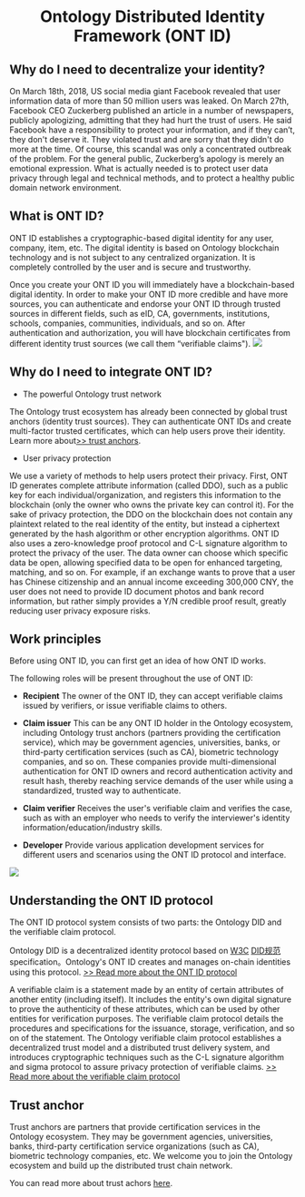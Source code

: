 <h1 align="center">Ontology Distributed Identity Framework (ONT ID)</h1>

## Why do I need to decentralize your identity?

On March 18th, 2018, US social media giant Facebook revealed that user information data of  more than 50 million users was leaked. On March 27th, Facebook CEO Zuckerberg published an article in a number of newspapers, publicly apologizing, admitting that they had hurt the trust of users. He said Facebook have a responsibility to protect your information, and if they can’t, they don't deserve it. They violated trust and are sorry that they didn't do more at the time. Of course, this scandal was only a concentrated outbreak of the problem. For the general public, Zuckerberg’s apology is merely an emotional expression. What is actually needed is to protect user data privacy through legal and technical methods, and to protect a healthy public domain network environment.

## What is ONT ID?

ONT ID establishes a cryptographic-based digital identity for any user, company, item, etc. The digital identity is based on Ontology blockchain technology and is not subject to any centralized organization. It is completely controlled by the user and is secure and trustworthy.

Once you create your ONT ID you will immediately have a blockchain-based digital identity. In order to make your ONT ID more credible and have more sources, you can authenticate and endorse your ONT ID through trusted sources in different fields, such as eID, CA, governments, institutions, schools, companies, communities, individuals, and so on. After authentication and authorization, you will have blockchain certificates from different identity trust sources (we call them “verifiable claims").
![](https://github.com/ontio/ontology-DID/raw/master/images/ontid.jpg)


## Why do I need to integrate ONT ID?

* The powerful Ontology trust network

The Ontology trust ecosystem has already been connected by global trust anchors (identity trust sources). They can authenticate ONT IDs and create multi-factor trusted certificates, which can help users prove their identity. Learn more about[>> trust anchors](https://info.ont.io/trust-anchor/en).

* User privacy protection

We use a variety of methods to help users protect their privacy. First, ONT ID generates complete attribute information (called DDO), such as a public key for each individual/organization, and registers this information to the blockchain (only the owner who owns the private key can control it). For the sake of privacy protection, the DDO on the blockchain does not contain any plaintext related to the real identity of the entity, but instead a ciphertext generated by the hash algorithm or other encryption algorithms. ONT ID also uses a zero-knowledge proof protocol and C-L signature algorithm to protect the privacy of the user. The data owner can choose which specific data be open, allowing specified data to be open for enhanced targeting, matching, and so on. For example, if an exchange wants to prove that a user has Chinese citizenship and an annual income exceeding 300,000 CNY, the user does not need to provide ID document photos and bank record information, but rather simply provides a Y/N credible proof result, greatly reducing user privacy exposure risks.


## Work principles

Before using ONT ID, you can first get an idea of how ONT ID works.

The following roles will be present throughout the use of ONT ID:

* **Recipient** The owner of the ONT ID, they can accept verifiable claims issued by verifiers, or issue verifiable claims to others.

* **Claim issuer** This can be any ONT ID holder in the Ontology ecosystem, including Ontology trust anchors (partners providing the certification service), which may be government agencies, universities, banks, or third-party certification services (such as CA), biometric technology companies, and so on. These companies provide multi-dimensional authentication for ONT ID owners and record authentication activity and result hash, thereby reaching service demands of the user while using a standardized, trusted way to authenticate.

* **Claim verifier** Receives the user's verifiable claim and verifies the case, such as with an employer who needs to verify the interviewer's identity information/education/industry skills.

* **Developer** Provide various application development services for different users and scenarios using the ONT ID protocol and interface.

![](https://github.com/ontio/ontology-DID/raw/master/images/claim_workflow_cn.png)



## Understanding the ONT ID protocol

The ONT ID protocol system consists of two parts: the Ontology DID and the verifiable claim protocol.

Ontology DID is a decentralized identity protocol based on [W3C](https://www.w3.org/2017/vc/WG/) [DID规范](https://w3c-ccg.github.io/did-spec/) specification。Ontology's ONT ID creates and manages on-chain identities using this protocol. [>> Read more about the ONT ID protocol](https://github.com/ontio/ontology-DID/blob/master/docs/cn/ONTID_protocol_spec_cn.md)

A verifiable claim is a statement made by an entity of certain attributes of another entity (including itself). It includes the entity's own digital signature to prove the authenticity of these attributes, which can be used by other entities for verification purposes. The verifiable claim protocol details the procedures and specifications for the issuance, storage, verification, and so on of the statement. The Ontology verifiable claim protocol establishes a decentralized trust model and a distributed trust delivery system, and introduces cryptographic techniques such as the C-L signature algorithm and sigma protocol to assure privacy protection of verifiable claims.
[>> Read more about the verifiable claim protocol](https://github.com/ontio/ontology-DID/blob/master/docs/cn/claim_spec_cn.md)

## Trust anchor

Trust anchors are partners that provide certification services in the Ontology ecosystem. They may be government agencies, universities, banks, third-party certification service organizations (such as CA), biometric technology companies, etc. We welcome you to join the Ontology ecosystem and build up the distributed trust chain network.

You can read more about trust achors [here]().

